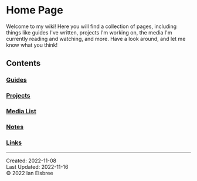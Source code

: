 # Home Page

Welcome to my wiki! Here you will find a collection of pages, including things like guides I've written, projects I'm working on, the media I'm currently reading and watching, and more. Have a look around, and let me know what you think!

## Contents

### [Guides]

### [Projects]

### [Media List]

### [Notes]

### [Links]

---
Created: 2022-11-08  
Last Updated: 2022-11-16  
© 2022 Ian Elsbree  

[Guides]: Guides "Guides"
[Projects]: Projects "Projects"
[Media List]: <Media List> "Media List"
[Notes]: Notes "Notes"
[Links]: Links "Links"
